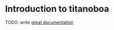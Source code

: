 # Introduction to titanoboa

TODO: write [great documentation](http://jacobian.org/writing/what-to-write/)
